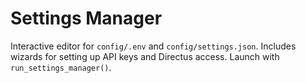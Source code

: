 # Settings Manager

Interactive editor for `config/.env` and `config/settings.json`.
Includes wizards for setting up API keys and Directus access.
Launch with `run_settings_manager()`.
